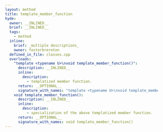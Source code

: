```yaml
---
layout: method
title: template_member_function
hyde:
  owner: __INLINED__
  brief: __INLINED__
  tags:
    - method
  inline:
    brief: _multiple descriptions_
    owner: fosterbrereton
  defined_in_file: classes.cpp
  overloads:
    "template <typename U>\nvoid template_member_function()":
      description: __INLINED__
      inline:
        description:
          - templatized member function.
      return: __OPTIONAL__
      signature_with_names: "template <typename U>\nvoid template_member_function()"
    void template_member_function():
      description: __INLINED__
      inline:
        description:
          - specialization of the above templatized member function.
      return: __OPTIONAL__
      signature_with_names: void template_member_function()
---
```


